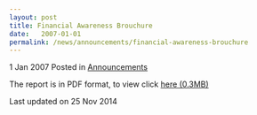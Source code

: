 ```yaml
---
layout: post
title: Financial Awareness Brouchure
date:   2007-01-01
permalink: /news/announcements/financial-awareness-brouchure
---
```



1 Jan 2007 Posted in [Announcements](/news/announcements) 

The report is in PDF format, to view click [here (0.3MB)](/files/news/announcements/2007/01/linkclickc615.pdf)

<p class="right-side-updated">Last updated on 25 Nov 2014</p> 
